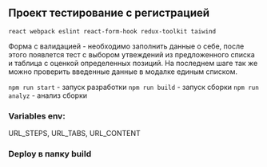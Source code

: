 ## Проект тестирование с регистрацией
`react webpack eslint react-form-hook redux-toolkit taiwind`

Форма с валидацией - необходимо заполнить данные о себе, после этого появлется тест с выбором утвеждений из предложенного списка и таблица с оценкой определенных позиций.
На последнем шаге так же можно проверить введенные данные в модалке единым списком.

`npm run start` - запуск разработки
`npm run build` - запуск сборки
`npm run analyz` - анализ сборки


### Variables env: 
  URL_STEPS, URL_TABS, URL_CONTENT

### Deploy в папку build

